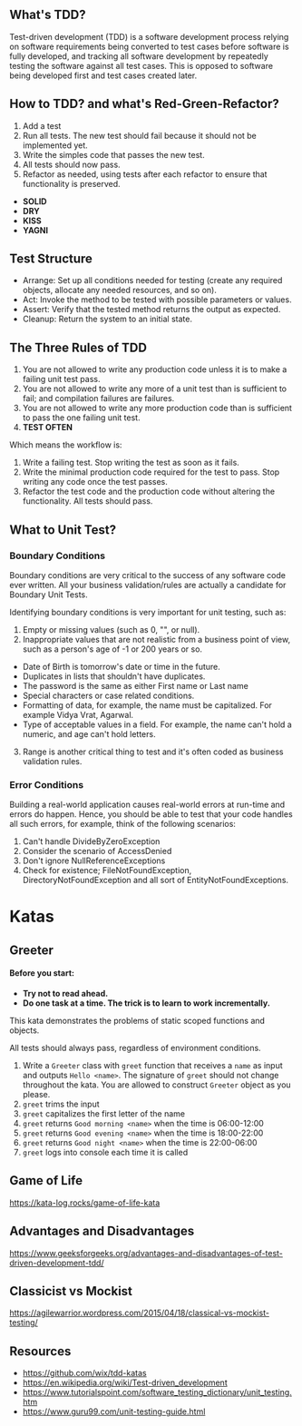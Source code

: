 ## What's TDD?
Test-driven development (TDD) is a software development process relying on software requirements being converted to test cases before software is fully developed, and tracking all software development by repeatedly testing the software against all test cases. This is opposed to software being developed first and test cases created later. 

## How to TDD? and what's Red-Green-Refactor?
1. Add a test
2. Run all tests. The new test should fail because it should not be implemented yet.
3. Write the simples code that passes the new test.
4. All tests should now pass.
5. Refactor as needed, using tests after each refactor to ensure that functionality is preserved.
  - **SOLID**
  - **DRY**
  - **KISS**
  - **YAGNI**

## Test Structure
* Arrange: Set up all conditions needed for testing (create any required objects, allocate any needed resources, and so on).
* Act: Invoke the method to be tested with possible parameters or values.
* Assert: Verify that the tested method returns the output as expected.
* Cleanup: Return the system to an initial state.

## The Three Rules of TDD

1. You are not allowed to write any production code unless it is to make a failing unit test pass.
2. You are not allowed to write any more of a unit test than is sufficient to fail; and compilation failures are failures.
3. You are not allowed to write any more production code than is sufficient to pass the one failing unit test.
4. **TEST OFTEN**

Which means the workflow is:

1. Write a failing test. Stop writing the test as soon as it fails.
2. Write the minimal production code required for the test to pass. Stop writing any code once the test passes.
3. Refactor the test code and the production code without altering the functionality. All tests should pass.

## What to Unit Test?

### **Boundary Conditions**
Boundary conditions are very critical to the success of any software code ever written. All your business validation/rules are actually a candidate for Boundary Unit Tests.

Identifying boundary conditions is very important for unit testing, such as:
1. Empty or missing values (such as 0, "", or null).
2. Inappropriate values that are not realistic from a business point of view, such as a person's age of -1 or 200 years or so.
* Date of Birth is tomorrow's date or time in the future.
* Duplicates in lists that shouldn't have duplicates.
* The password is the same as either First name or Last name
* Special characters or case related conditions.
* Formatting of data, for example, the name must be capitalized. For example Vidya Vrat, Agarwal.
* Type of acceptable values in a field. For example, the name can't hold a numeric, and age can't hold letters.
3. Range is another critical thing to test and it's often coded as business validation rules.

### **Error Conditions**
Building a real-world application causes real-world errors at run-time and errors do happen. Hence, you should be able to test that your code handles all such errors, for example, think of the following scenarios:

1. Can't handle DivideByZeroException
2. Consider the scenario of AccessDenied
3. Don't ignore NullReferenceExceptions
4. Check for existence; FileNotFoundException, DirectoryNotFoundException and all sort of EntityNotFoundExceptions.

# Katas

## Greeter

#### Before you start:
* **Try not to read ahead.**
* **Do one task at a time. The trick is to learn to work incrementally.**

This kata demonstrates the problems of static scoped functions and objects.

All tests should always pass, regardless of environment conditions.

1. Write a `Greeter` class with `greet` function that receives a `name` as input and outputs `Hello <name>`. The signature of `greet` should not change throughout the kata. You are allowed to construct `Greeter` object as you please.
2. `greet` trims the input
3. `greet` capitalizes the first letter of the name
4. `greet` returns `Good morning <name>` when the time is 06:00-12:00
5. `greet` returns `Good evening <name>` when the time is 18:00-22:00
6. `greet` returns `Good night <name>` when the time is 22:00-06:00
7. `greet` logs into console each time it is called

## Game of Life

https://kata-log.rocks/game-of-life-kata

## Advantages and Disadvantages

https://www.geeksforgeeks.org/advantages-and-disadvantages-of-test-driven-development-tdd/

## Classicist vs Mockist

https://agilewarrior.wordpress.com/2015/04/18/classical-vs-mockist-testing/

## Resources
* https://github.com/wix/tdd-katas
* https://en.wikipedia.org/wiki/Test-driven_development
* https://www.tutorialspoint.com/software_testing_dictionary/unit_testing.htm
* https://www.guru99.com/unit-testing-guide.html

